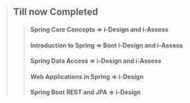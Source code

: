 > ## Till now Completed
>> #### Spring Core Concepts       =>  i-Design and i-Assess
>> #### Introduction to Spring     =>  Boot i-Design and i-Assess
>> #### Spring Data Access         =>  i-Design and i-Assess
>> #### Web Applications in Spring =>  i-Design
>> #### Spring Boot REST and JPA   =>  i-Design
